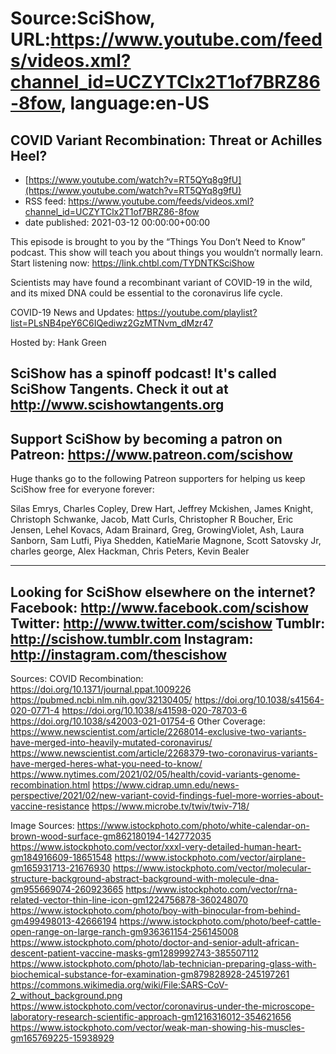 # Source:SciShow, URL:https://www.youtube.com/feeds/videos.xml?channel_id=UCZYTClx2T1of7BRZ86-8fow, language:en-US

## COVID Variant Recombination: Threat or Achilles Heel?
 - [https://www.youtube.com/watch?v=RT5QYq8g9fU](https://www.youtube.com/watch?v=RT5QYq8g9fU)
 - RSS feed: https://www.youtube.com/feeds/videos.xml?channel_id=UCZYTClx2T1of7BRZ86-8fow
 - date published: 2021-03-12 00:00:00+00:00

This episode is brought to you by the “Things You Don’t Need to Know” podcast. This show will teach you about things you wouldn’t normally learn. Start listening now: https://link.chtbl.com/TYDNTKSciShow

Scientists may have found a recombinant variant of COVID-19 in the wild, and its mixed DNA could be essential to the coronavirus life cycle.

COVID-19 News and Updates: https://youtube.com/playlist?list=PLsNB4peY6C6IQediwz2GzMTNvm_dMzr47

Hosted by: Hank Green

SciShow has a spinoff podcast! It's called SciShow Tangents. Check it out at http://www.scishowtangents.org
----------
Support SciShow by becoming a patron on Patreon: https://www.patreon.com/scishow
----------
Huge thanks go to the following Patreon supporters for helping us keep SciShow free for everyone forever:

Silas Emrys, Charles Copley, Drew Hart, Jeffrey Mckishen, James Knight, Christoph Schwanke, Jacob, Matt Curls, Christopher R Boucher, Eric Jensen, Lehel Kovacs, Adam Brainard, Greg, GrowingViolet, Ash, Laura Sanborn, Sam Lutfi, Piya Shedden, KatieMarie Magnone, Scott Satovsky Jr, charles george, Alex Hackman, Chris Peters, Kevin Bealer

----------
Looking for SciShow elsewhere on the internet?
Facebook: http://www.facebook.com/scishow
Twitter: http://www.twitter.com/scishow
Tumblr: http://scishow.tumblr.com
Instagram: http://instagram.com/thescishow
----------
Sources:
COVID Recombination:
https://doi.org/10.1371/journal.ppat.1009226 
https://pubmed.ncbi.nlm.nih.gov/32130405/
https://doi.org/10.1038/s41564-020-0771-4 
https://doi.org/10.1038/s41598-020-78703-6 
https://doi.org/10.1038/s42003-021-01754-6 
Other Coverage:
https://www.newscientist.com/article/2268014-exclusive-two-variants-have-merged-into-heavily-mutated-coronavirus/ 
https://www.newscientist.com/article/2268379-two-coronavirus-variants-have-merged-heres-what-you-need-to-know/ https://www.nytimes.com/2021/02/05/health/covid-variants-genome-recombination.html 
https://www.cidrap.umn.edu/news-perspective/2021/02/new-variant-covid-findings-fuel-more-worries-about-vaccine-resistance 
https://www.microbe.tv/twiv/twiv-718/ 

Image Sources:
https://www.istockphoto.com/photo/white-calendar-on-brown-wood-surface-gm862180194-142772035
https://www.istockphoto.com/vector/xxxl-very-detailed-human-heart-gm184916609-18651548
https://www.istockphoto.com/vector/airplane-gm165931713-21676930
https://www.istockphoto.com/vector/molecular-structure-background-abstract-background-with-molecule-dna-gm955669074-260923665
https://www.istockphoto.com/vector/rna-related-vector-thin-line-icon-gm1224756878-360248070
https://www.istockphoto.com/photo/boy-with-binocular-from-behind-gm499498013-42666194
https://www.istockphoto.com/photo/beef-cattle-open-range-on-large-ranch-gm936361154-256145008
https://www.istockphoto.com/photo/doctor-and-senior-adult-african-descent-patient-vaccine-masks-gm1289992743-385507112
https://www.istockphoto.com/photo/lab-technician-preparing-glass-with-biochemical-substance-for-examination-gm879828928-245197261
https://commons.wikimedia.org/wiki/File:SARS-CoV-2_without_background.png
https://www.istockphoto.com/vector/coronavirus-under-the-microscope-laboratory-research-scientific-approach-gm1216316012-354621656
https://www.istockphoto.com/vector/weak-man-showing-his-muscles-gm165769225-15938929

